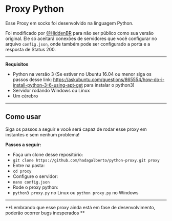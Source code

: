 Proxy Python
===================


Esse Proxy em socks foi desenvolvido na linguagem Python. 

Foi modificado por [@HiddenBR](https://t.me/HiddenBR "@HiddenBR") para não ser público como sua versão original. Ele só aceitará conexões de servidores que você configurar no arquivo ``config.json``, onde também pode ser configurado a porta e a resposta de Status 200. 

----------
**Requisitos**

- Python na versão 3 (Se estiver no Ubuntu 16.04 ou menor siga os passos desse link: https://askubuntu.com/questions/865554/how-do-i-install-python-3-6-using-apt-get para instalar o python3)
- Servidor rodando Windows ou Linux
- Um cérebro
-------------

**Como usar**
-------------

Siga os passos a seguir e você será capaz de rodar esse proxy em instantes e sem nenhum problema!

**Passos a seguir:**

- Faça um clone desse repositório:
- `git clone https://github.com/hadagalberto/python-proxy.git proxy`
- Entre na pasta:
- `cd proxy`
- Configure o servidor:
- `nano config.json`
- Rode o proxy python:
- `python3 proxy.py` no Linux ou `python proxy.py` no Windows

--------

**Lembrando que esse proxy ainda está em fase de desenvolvimento, poderão ocorrer bugs inesperados **
